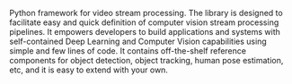Python framework for video stream processing. The library is designed to facilitate easy and quick definition of computer vision stream processing pipelines. It empowers developers to build applications and systems with self-contained Deep Learning and Computer Vision capabilities using simple and few lines of code. It contains off-the-shelf reference components for object detection, object tracking, human pose estimation, etc, and it is easy to extend with your own.
